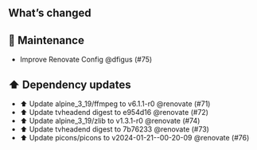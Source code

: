 ## What’s changed

## 🧰 Maintenance

- Improve Renovate Config @dfigus (#75)

## ⬆️ Dependency updates

- ⬆️ Update alpine_3_19/ffmpeg to v6.1.1-r0 @renovate (#71)
- ⬆️ Update tvheadend digest to e954d16 @renovate (#72)
- ⬆️ Update alpine_3_19/zlib to v1.3.1-r0 @renovate (#74)
- ⬆️ Update tvheadend digest to 7b76233 @renovate (#73)
- ⬆️ Update picons/picons to v2024-01-21--00-20-09 @renovate (#76)
